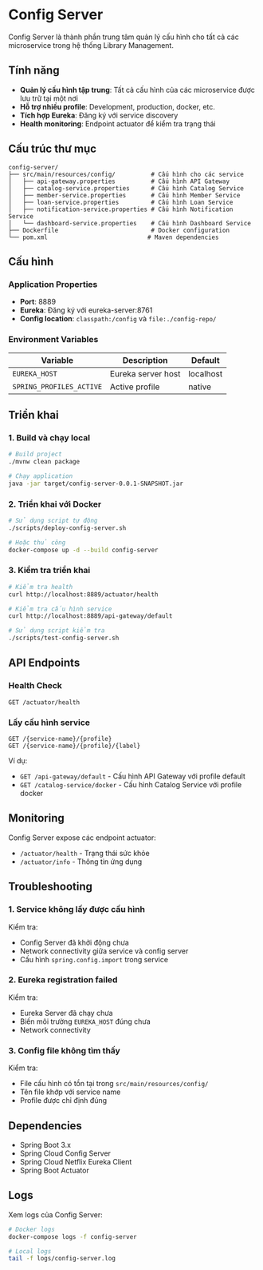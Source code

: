 # Config Server

Config Server là thành phần trung tâm quản lý cấu hình cho tất cả các microservice trong hệ thống Library Management.

## Tính năng

- **Quản lý cấu hình tập trung**: Tất cả cấu hình của các microservice được lưu trữ tại một nơi
- **Hỗ trợ nhiều profile**: Development, production, docker, etc.
- **Tích hợp Eureka**: Đăng ký với service discovery
- **Health monitoring**: Endpoint actuator để kiểm tra trạng thái

## Cấu trúc thư mục

```
config-server/
├── src/main/resources/config/          # Cấu hình cho các service
│   ├── api-gateway.properties          # Cấu hình API Gateway
│   ├── catalog-service.properties      # Cấu hình Catalog Service
│   ├── member-service.properties       # Cấu hình Member Service
│   ├── loan-service.properties         # Cấu hình Loan Service
│   ├── notification-service.properties # Cấu hình Notification Service
│   └── dashboard-service.properties    # Cấu hình Dashboard Service
├── Dockerfile                          # Docker configuration
└── pom.xml                            # Maven dependencies
```

## Cấu hình

### Application Properties

- **Port**: 8889
- **Eureka**: Đăng ký với eureka-server:8761
- **Config location**: `classpath:/config` và `file:./config-repo/`

### Environment Variables

| Variable | Description | Default |
|----------|-------------|---------|
| `EUREKA_HOST` | Eureka server host | localhost |
| `SPRING_PROFILES_ACTIVE` | Active profile | native |

## Triển khai

### 1. Build và chạy local

```bash
# Build project
./mvnw clean package

# Chạy application
java -jar target/config-server-0.0.1-SNAPSHOT.jar
```

### 2. Triển khai với Docker

```bash
# Sử dụng script tự động
./scripts/deploy-config-server.sh

# Hoặc thủ công
docker-compose up -d --build config-server
```

### 3. Kiểm tra triển khai

```bash
# Kiểm tra health
curl http://localhost:8889/actuator/health

# Kiểm tra cấu hình service
curl http://localhost:8889/api-gateway/default

# Sử dụng script kiểm tra
./scripts/test-config-server.sh
```

## API Endpoints

### Health Check
```
GET /actuator/health
```

### Lấy cấu hình service
```
GET /{service-name}/{profile}
GET /{service-name}/{profile}/{label}
```

Ví dụ:
- `GET /api-gateway/default` - Cấu hình API Gateway với profile default
- `GET /catalog-service/docker` - Cấu hình Catalog Service với profile docker

## Monitoring

Config Server expose các endpoint actuator:

- `/actuator/health` - Trạng thái sức khỏe
- `/actuator/info` - Thông tin ứng dụng

## Troubleshooting

### 1. Service không lấy được cấu hình

Kiểm tra:
- Config Server đã khởi động chưa
- Network connectivity giữa service và config server
- Cấu hình `spring.config.import` trong service

### 2. Eureka registration failed

Kiểm tra:
- Eureka Server đã chạy chưa
- Biến môi trường `EUREKA_HOST` đúng chưa
- Network connectivity

### 3. Config file không tìm thấy

Kiểm tra:
- File cấu hình có tồn tại trong `src/main/resources/config/`
- Tên file khớp với service name
- Profile được chỉ định đúng

## Dependencies

- Spring Boot 3.x
- Spring Cloud Config Server
- Spring Cloud Netflix Eureka Client
- Spring Boot Actuator

## Logs

Xem logs của Config Server:

```bash
# Docker logs
docker-compose logs -f config-server

# Local logs
tail -f logs/config-server.log
```